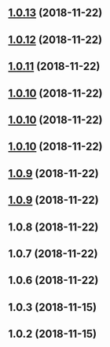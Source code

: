 ## [1.0.13](https://gitlab.kuaizitech.cn/f2e/knpm/kz-cli-commit/compare/v1.0.12...v1.0.13) (2018-11-22)



## [1.0.12](https://gitlab.kuaizitech.cn/f2e/knpm/kz-cli-commit/compare/v1.0.11...v1.0.12) (2018-11-22)



## [1.0.11](https://gitlab.kuaizitech.cn/f2e/knpm/kz-cli-commit/compare/v1.0.9...v1.0.11) (2018-11-22)



## [1.0.10](https://gitlab.kuaizitech.cn/f2e/knpm/kz-cli-commit/compare/v1.0.9...v1.0.10) (2018-11-22)



## [1.0.10](https://gitlab.kuaizitech.cn/f2e/knpm/kz-cli-commit/compare/v1.0.9...v1.0.10) (2018-11-22)



## [1.0.10](https://gitlab.kuaizitech.cn/f2e/knpm/kz-cli-commit/compare/v1.0.9...v1.0.10) (2018-11-22)



## [1.0.9](https://gitlab.kuaizitech.cn/f2e/knpm/kz-cli-commit/compare/v1.0.8...v1.0.9) (2018-11-22)



## [1.0.9](https://gitlab.kuaizitech.cn/f2e/knpm/kz-cli-commit/compare/v1.0.8...v1.0.9) (2018-11-22)



## 1.0.8 (2018-11-22)



## 1.0.7 (2018-11-22)



## 1.0.6 (2018-11-22)



## 1.0.3 (2018-11-15)



## 1.0.2 (2018-11-15)



